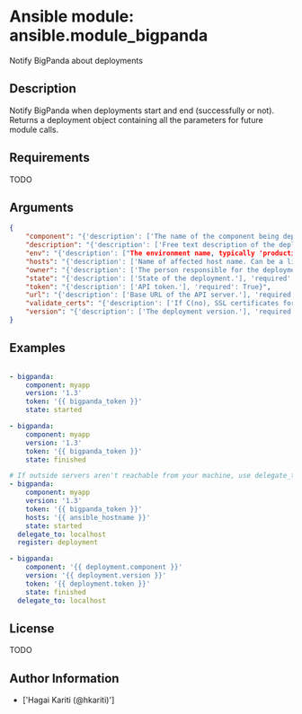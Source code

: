 # Ansible module: ansible.module_bigpanda


Notify BigPanda about deployments

## Description

Notify BigPanda when deployments start and end (successfully or not). Returns a deployment object containing all the parameters for future module calls.

## Requirements

TODO

## Arguments

``` json
{
    "component": "{'description': ['The name of the component being deployed. Ex: billing'], 'required': True, 'aliases': ['name']}",
    "description": "{'description': ['Free text description of the deployment.'], 'required': False}",
    "env": "{'description': ["The environment name, typically 'production', 'staging', etc."], 'required': False}",
    "hosts": "{'description': ['Name of affected host name. Can be a list.'], 'required': False, 'default': "machine's hostname", 'aliases': ['host']}",
    "owner": "{'description': ['The person responsible for the deployment.'], 'required': False}",
    "state": "{'description': ['State of the deployment.'], 'required': True, 'choices': ['started', 'finished', 'failed']}",
    "token": "{'description': ['API token.'], 'required': True}",
    "url": "{'description': ['Base URL of the API server.'], 'required': False, 'default': 'https://api.bigpanda.io'}",
    "validate_certs": "{'description': ['If C(no), SSL certificates for the target url will not be validated. This should only be used on personally controlled sites using self-signed certificates.'], 'required': False, 'default': True, 'type': 'bool'}",
    "version": "{'description': ['The deployment version.'], 'required': True}",
}
```

## Examples


``` yaml

- bigpanda:
    component: myapp
    version: '1.3'
    token: '{{ bigpanda_token }}'
    state: started

- bigpanda:
    component: myapp
    version: '1.3'
    token: '{{ bigpanda_token }}'
    state: finished

# If outside servers aren't reachable from your machine, use delegate_to and override hosts:
- bigpanda:
    component: myapp
    version: '1.3'
    token: '{{ bigpanda_token }}'
    hosts: '{{ ansible_hostname }}'
    state: started
  delegate_to: localhost
  register: deployment

- bigpanda:
    component: '{{ deployment.component }}'
    version: '{{ deployment.version }}'
    token: '{{ deployment.token }}'
    state: finished
  delegate_to: localhost

```

## License

TODO

## Author Information
  - ['Hagai Kariti (@hkariti)']

